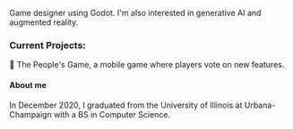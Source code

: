 Game designer using Godot. I'm also interested in generative AI and augmented reality.

### Current Projects:

🐔 The People's Game, a mobile game where players vote on new features.

#### About me
In December 2020, I graduated from the University of Illinois at Urbana-Champaign with a BS in Computer Science. 


